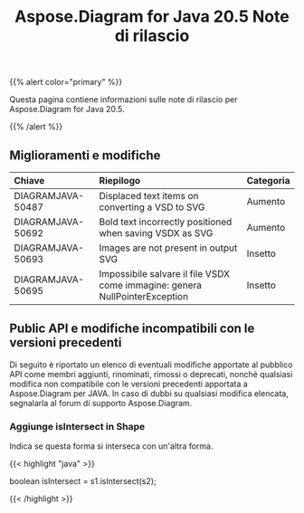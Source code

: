 ﻿---
title: Aspose.Diagram for Java 20.5 Note di rilascio
type: docs
weight: 30
url: /it/java/aspose-diagram-for-java-20-5-release-notes/
---
{{% alert color="primary" %}} 

Questa pagina contiene informazioni sulle note di rilascio per Aspose.Diagram for Java 20.5.

{{% /alert %}} 
## **Miglioramenti e modifiche**

|**Chiave**|**Riepilogo**|**Categoria**|
|:- |:- |:- |
|DIAGRAMJAVA-50487|Displaced text items on converting a VSD to SVG|Aumento|
|DIAGRAMJAVA-50692|Bold text incorrectly positioned when saving VSDX as SVG|Aumento|
|DIAGRAMJAVA-50693|Images are not present in output SVG|Insetto|
|DIAGRAMJAVA-50695|Impossibile salvare il file VSDX come immagine: genera NullPointerException|Insetto|
## **Public API e modifiche incompatibili con le versioni precedenti**
Di seguito è riportato un elenco di eventuali modifiche apportate al pubblico API come membri aggiunti, rinominati, rimossi o deprecati, nonché qualsiasi modifica non compatibile con le versioni precedenti apportata a Aspose.Diagram per JAVA. In caso di dubbi su qualsiasi modifica elencata, segnalarla al forum di supporto Aspose.Diagram.
### **Aggiunge isIntersect in Shape**
Indica se questa forma si interseca con un'altra forma.

{{< highlight "java" >}}

 boolean isIntersect = s1.isIntersect(s2);

{{< /highlight >}}
